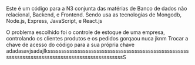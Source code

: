 Este é um código para a N3 conjunta das matérias de Banco de dados não relacional, Backend, e Frontend.
Sendo usa as tecnologias de Mongodb, Node.js,  Express,  JavaScript, e React.js

O problema escolhido foi o controle de estoque de uma empresa, controlando os clientes produtos e os pedidos
 gorqaou nuca
jknm
Trocar a chave de acesso do código para a sua própria chave 
adadasavjsadajlksssssssssssssssssssssssssssssssssssssssssssssssssssssssssssssssssssssssssssssssssssssssssssssssS